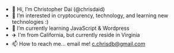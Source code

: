 - 👋 Hi, I’m Christopher Dai (@chrisdaid)
- 👀 I’m interested in cryptocurency, technology, and learning new technologies :)
- 🌱 I’m currently learning JavaScript & Wordpress
- ✈️ I'm from California, but currently reside in Virginia 
- 📫 How to reach me... email me! c.chrisdb@gmail.com

<!---
chrisdaid/chrisdaid is a ✨ special ✨ repository because its `README.md` (this file) appears on your GitHub profile.
You can click the Preview link to take a look at your changes.
--->

